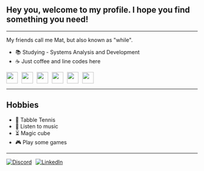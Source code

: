 ## Hey you, welcome to my profile. I hope you find something you need!
---
My friends call me Mat, but also known as "while".

- 📚 Studying - Systems Analysis and Development
- ☕ Just coffee and line codes here

<div style="display: flex; gap: 10px; align-items: center;">
  <img src="https://cdn.jsdelivr.net/gh/devicons/devicon/icons/python/python-original.svg" width="30" />
  <img src="https://cdn.jsdelivr.net/gh/devicons/devicon/icons/java/java-original.svg" width="30" />
  <img src="https://cdn.jsdelivr.net/gh/devicons/devicon/icons/c/c-original.svg" width="30" />
  <img src="https://encrypted-tbn0.gstatic.com/images?q=tbn:ANd9GcTpKpJmUZeXL0Ff3GiTH36N40KYvTvR12_4Sw&s" width="30" />
  <img src="https://cdn.jsdelivr.net/gh/devicons/devicon/icons/html5/html5-original.svg" width="30" />
  <img src="https://cdn.jsdelivr.net/gh/devicons/devicon/icons/css3/css3-original.svg" width="30" />
</div>

---

## Hobbies

- 🏓 Tabble Tennis
- 🎵 Listen to music
- ⏳ Magic cube
- 🎮 Play some games
---

<div style="display: flex; gap: 10px;">
  <a href="https://discordapp.com/users/631285032706899998" target="_blank">
    <img src="https://img.shields.io/badge/Discord-5865F2?style=for-the-badge&logo=discord&logoColor=white" alt="Discord"/>
  </a>
  <a href="https://www.linkedin.com/in/seuusuario" target="_blank">
    <img src="https://img.shields.io/badge/LinkedIn-0077B5?style=for-the-badge&logo=linkedin&logoColor=white" alt="LinkedIn"/>
  </a>
</div>
